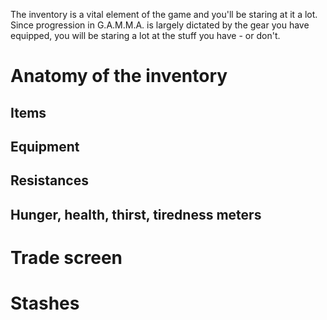 The inventory is a vital element of the game and you'll be staring at it a lot. Since progression in G.A.M.M.A. is largely dictated by the gear you have equipped, you will be staring a lot at the stuff you have - or don't.

# Anatomy of the inventory

## Items

## Equipment

## Resistances

## Hunger, health, thirst, tiredness meters

# Trade screen

# Stashes